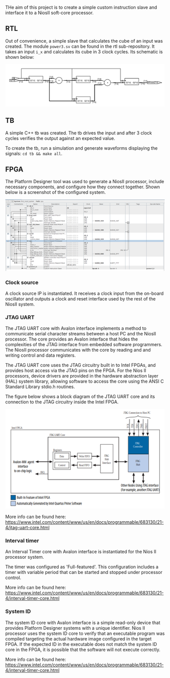 THe aim of this project is to create a simple custom instruction slave and
interface it to a NiosII soft-core processor.

## RTL

Out of convenience, a simple slave that calculates the cube of an input was
created. The module `power3.sv` can be found in the rtl sub-repository. It
takes an input `i_x` and calculates its cube in 3 clock cycles. Its schematic is
shown below:

![power3](images/power3.png)

## TB

A simple C++ tb was created. The tb drives the input and after 3 clock cycles
verifies the output against an expected value.

To create the tb, run a simulation and generate waveforms displaying the
signals: `cd tb && make all`.

## FPGA

The Platform Designer tool was used to generate a NiosII processor, include
necessary components, and configure how they connect together. Shown below is a
screenshot of the configured system.

![niosIISystem](images/niosIISystem.png)

### Clock source

A clock source IP is instantiated. It receives a clock input from the on-board
oscillator and outputs a clock and reset interface used by the rest of the
NiosII system.

### JTAG UART

The JTAG UART core with Avalon interface implements a method to communicate
serial character streams between a host PC and the NiosII processor. The core
provides an Avalon interface that hides the complexities of the JTAG interface
from embedded software programmers. The NiosII processor communicates with the
core by reading and and writing control and data registers.

The JTAG UART core uses the JTAG circuitry built in to Intel FPGAs, and
provides host access via the JTAG pins on the FPGA. For the Nios II processors,
device drivers are provided in the hardware abstraction layer (HAL) system
library, allowing software to access the core using the ANSI C Standard Library
stdio.h routines.

The figure below shows a block diagram of the JTAG UART core and its connection to the JTAG circuitry inside the Intel FPGA.

![jtagUart](images/jtagUart.png)

More info can be found here: https://www.intel.com/content/www/us/en/docs/programmable/683130/21-4/jtag-uart-core.html


### Interval timer

An Interval Timer core with Avalon interface is instantiated for the Nios II
processor system.

The timer was configured as 'Full-featured'. This configuration includes a timer with variable period that can be started and stopped under processor control.

More info can be found here: https://www.intel.com/content/www/us/en/docs/programmable/683130/21-4/interval-timer-core.html

### System ID

The system ID core with Avalon interface is a simple read-only device that provides Platform Designer systems with a unique identifier. Nios II processor
uses the system ID core to verify that an executable program was compiled
targeting the actual hardware image configured in the target FPGA. If the expected ID in the executable does not match the system ID core in the FPGA, it is possible that the software will not execute correctly.

More info can be found here: https://www.intel.com/content/www/us/en/docs/programmable/683130/21-4/interval-timer-core.html
